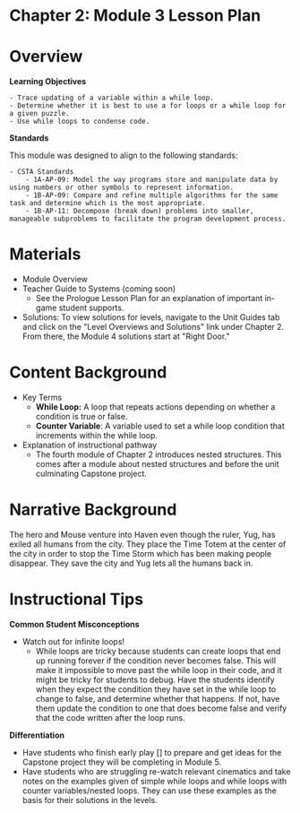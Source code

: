 # Chapter 2: Module 3 Lesson Plan

# Overview

**Learning Objectives**

    - Trace updating of a variable within a while loop.
    - Determine whether it is best to use a for loops or a while loop for a given puzzle.
    - Use while loops to condense code.

**Standards**

This module was designed to align to the following standards:

    - CSTA Standards
        - 1A-AP-09: Model the way programs store and manipulate data by using numbers or other symbols to represent information.
        - 1B-AP-09: Compare and refine multiple algorithms for the same task and determine which is the most appropriate.
        - 1B-AP-11: Decompose (break down) problems into smaller, manageable subproblems to facilitate the program development process.

# Materials

- Module Overview
- Teacher Guide to Systems (coming soon)
    - See the Prologue Lesson Plan for an explanation of important in-game student supports.
- Solutions: To view solutions for levels, navigate to the Unit Guides tab and click on the &quot;Level Overviews and Solutions&quot; link under Chapter 2. From there, the Module 4 solutions start at &quot;Right Door.&quot;

# Content Background

- Key Terms
    - **While Loop:** A loop that repeats actions depending on whether a condition is true or false.
    - **Counter Variable**: A variable used to set a while loop condition that increments within the while loop.
- Explanation of instructional pathway
    - The fourth module of Chapter 2 introduces nested structures. This comes after a module about nested structures and before the unit culminating Capstone project.

# **Narrative Background**

The hero and Mouse venture into Haven even though the ruler, Yug, has exiled all humans from the city. They place the Time Totem at the center of the city in order to stop the Time Storm which has been making people disappear. They save the city and Yug lets all the humans back in.

# Instructional Tips

**Common Student Misconceptions**

- Watch out for infinite loops!
    - While loops are tricky because students can create loops that end up running forever if the condition never becomes false. This will make it impossible to move past the while loop in their code, and it might be tricky for students to debug. Have the students identify when they expect the condition they have set in the while loop to change to false, and determine whether that happens. If not, have them update the condition to one that does become false and verify that the code written after the loop runs.

**Differentiation**

- Have students who finish early play [] to prepare and get ideas for the Capstone project they will be completing in Module 5.
- Have students who are struggling re-watch relevant cinematics and take notes on the examples given of simple while loops and while loops with counter variables/nested loops. They can use these examples as the basis for their solutions in the levels.
